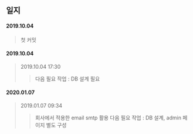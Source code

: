 ## 일지

#### 2019.10.04
> 첫 커밋

#### 2019.10.04
> 2019.10.04 17:30 
>> 다음 필요 작업 : DB 설계 필요

#### 2020.01.07
> 2019.01.07 09:34 
>> 회사에서 적용한 email smtp 활용
>> 다음 필요 작업 : DB 설계, admin 페이지 별도 구성
